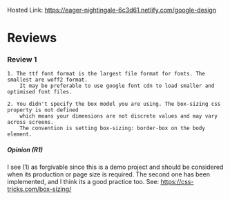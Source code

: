 Hosted Link: https://eager-nightingale-6c3d61.netlify.com/google-design

# Reviews

### Review 1

```
1. The ttf font format is the largest file format for fonts. The smallest are woff2 format. 
    It may be preferable to use google font cdn to load smaller and optimised font files.

2. You didn't specify the box model you are using. The box-sizing css property is not defined 
    which means your dimensions are not discrete values and may vary across screens. 
    The convention is setting box-sizing: border-box on the body element.
```

##### Opinion (R1)
I see (1) as forgivable since this is a demo project and should be considered when its production or page size is required. The second one has been implemented, and I think its a good practice too. See: https://css-tricks.com/box-sizing/